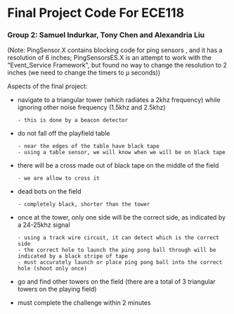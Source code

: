 # Final Project Code For ECE118 
### Group 2: Samuel Indurkar, Tony Chen and Alexandria Liu 

(Note: PingSensor.X contains blocking code for ping sensors <working>, and it has a resolution of 6 inches;
      PingSensorsES.X is an attempt to work with the "Event_Service Framework", but found no way to change the 
      resolution to 2 inches (we need to change the timers to µ seconds))
      
Aspects of the final project:

- navigate to a triangular tower (which radiates a 2khz frequency) while ignoring other noise frequency (1.5khz and 2.5khz)


      - this is done by a beacon detector
      
- do not fall off the playfield table


      - near the edges of the table have black tape
      - using a table sensor, we will know when we will be on black tape

- there will be a cross made out of black tape on the middle of the field


      - we are allow to cross it

- dead bots on the field


      - completely black, shorter than the tower

- once at the tower, only one side will be the correct side, as indicated by a 24-25khz signal


      - using a track wire circuit, it can detect which is the correct side
      - the correct hole to launch the ping pong ball through will be indicated by a black stripe of tape
      - must accurately launch or place ping pong ball into the correct hole (shoot only once)

- go and find other towers on the field (there are a total of 3 triangular towers on the playing field)

- must complete the challenge within 2 minutes

